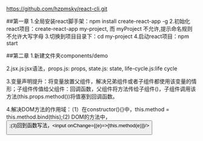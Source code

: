 https://github.com/hzpmsky/react-cli.git

##第一章
1.全局安装react脚手架：npm install create-react-app -g
2.初始化react项目：create-react-app my-project, 而 myProject 不允许,提示命名规则不允许大写字母
3.切换到项目目录下：cd my-project
4.启动react项目：npm start

##第二章
1.新建文件夹components/demo

2.jsx.js:jsx语法，props.js: props, state.js: state, life-cycle.js:life cycle 

3.变量声明提升：将变量放置父组件，解决兄弟组件或者子组件都使用该变量的情形；子组件传值给父组件：回调函数，父组件将方法传给子组件(<Son method={this.callback}>)，子组件调用该方法(this.props.method())将值塞到回调函数。

4.解决DOM方法的作用域：（1）在constructor(){}中，this.method = this.method.bind(this);(2) DOM的方法中，<button onClick={this.change.bind(this)}>;(3)回到函数写法，<input onChange={(e)=>{this.method(e)}}/>
